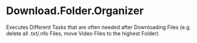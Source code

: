 # Download.Folder.Organizer
Executes Different Tasks that are often needed after Downloading Files (e.g. delete all .txt/.nfo Files, move Video Files to the highest Folder)
